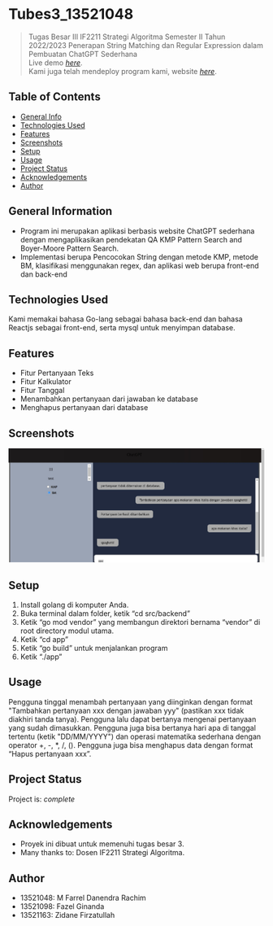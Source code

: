 
# Tubes3_13521048
> Tugas Besar III IF2211 Strategi Algoritma Semester II Tahun 2022/2023 Penerapan String Matching dan Regular Expression dalam Pembuatan ChatGPT Sederhana <br />
> Live demo [_here_](https://youtu.be/rWiu75sMwtU). <!-- If you have the project hosted somewhere, include the link here. --> <br />
> Kami juga telah mendeploy program kami, website [_here_](http://ec2-52-221-241-44.ap-southeast-1.compute.amazonaws.com:3000/).

## Table of Contents
* [General Info](#general-information)
* [Technologies Used](#technologies-used)
* [Features](#features)
* [Screenshots](#screenshots)
* [Setup](#setup)
* [Usage](#usage)
* [Project Status](#project-status)
* [Acknowledgements](#acknowledgements)
* [Author](#author)
<!-- * [License](#license) -->


## General Information
- Program ini merupakan aplikasi berbasis website ChatGPT sederhana dengan mengaplikasikan pendekatan QA KMP Pattern Search and Boyer-Moore Pattern Search.
- Implementasi berupa Pencocokan String dengan metode KMP, metode BM, klasifikasi menggunakan regex, dan aplikasi web berupa front-end dan back-end
<!-- You don't have to answer all the questions - just the ones relevant to your project. -->


## Technologies Used
Kami memakai bahasa Go-lang sebagai bahasa back-end dan bahasa Reactjs sebagai front-end, serta mysql untuk menyimpan database.


## Features
- Fitur Pertanyaan Teks 
- Fitur Kalkulator
- Fitur Tanggal
- Menambahkan pertanyaan dari jawaban ke database
- Menghapus pertanyaan dari database


## Screenshots
![Example screenshot](./img/Screenshot.jpg)
<!-- If you have screenshots you'd like to share, include them here. -->


## Setup
1. Install golang di komputer Anda.
2. Buka terminal dalam folder, ketik “cd src/backend”
3. Ketik “go mod vendor” yang membangun direktori bernama “vendor” di root directory modul utama.
4. Ketik “cd app”
5. Ketik “go build” untuk menjalankan program
6. Ketik “./app”



## Usage
Pengguna tinggal menambah pertanyaan yang diinginkan dengan format "Tambahkan pertanyaan xxx dengan jawaban yyy" (pastikan xxx tidak diakhiri tanda tanya). Pengguna lalu dapat bertanya mengenai pertanyaan yang sudah dimasukkan. Pengguna juga bisa bertanya hari apa di tanggal tertentu (ketik "DD/MM/YYYY") dan operasi matematika sederhana dengan operator +, -, *, /, (). Pengguna juga bisa menghapus data dengan format “Hapus
pertanyaan xxx”.


## Project Status
Project is: _complete_


## Acknowledgements

- Proyek ini dibuat untuk memenuhi tugas besar 3.
- Many thanks to: Dosen IF2211 Strategi Algoritma.


## Author
- 13521048: M Farrel Danendra Rachim
- 13521098: Fazel Ginanda
- 13521163: Zidane Firzatullah


<!-- Optional -->
<!-- ## License -->
<!-- This project is open source and available under the [... License](). -->

<!-- You don't have to include all sections - just the one's relevant to your project -->
